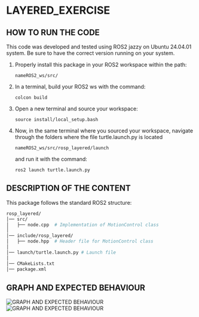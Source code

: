# LAYERED_EXERCISE


## HOW TO RUN THE CODE
This code was developed and tested using ROS2 jazzy on Ubuntu 24.04.01 system. Be sure to have the correct version running on your system.

1. Properly install this package in your ROS2 workspace within the path:
   ```
   nameROS2_ws/src/
   ```
2. In a terminal, build your ROS2 ws with the command:
   ```
   colcon build
   ```
3. Open a new terminal and source your workspace:
   ```
   source install/local_setup.bash
   ```
4. Now, in the same terminal where you sourced your workspace, navigate through the folders where the file turtle.launch.py is located
   ```
   nameROS2_ws/src/rosp_layered/launch
   ```
   and run it with the command:
   ```
   ros2 launch turtle.launch.py
   ```
## DESCRIPTION OF THE CONTENT

This package follows the standard ROS2 structure:

```bash
rosp_layered/
│── src/
│   ├── node.cpp  # Implementation of MotionControl class
│
│── include/rosp_layered/
│   ├── node.hpp  # Header file for MotionControl class
│
│── launch/turtle.launch.py # Launch file
│
│── CMakeLists.txt
│── package.xml

```
## GRAPH AND EXPECTED BEHAVIOUR


![GRAPH AND EXPECTED BEHAVIOUR](documents/your_image.png)
![GRAPH AND EXPECTED BEHAVIOUR](documents/your_image.png)

   

